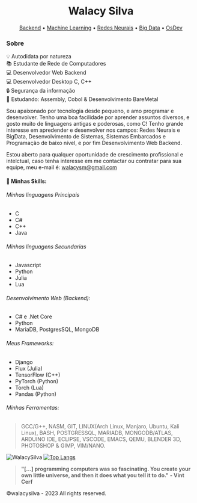 <h1 align="Center">Walacy Silva</h1>

<p align="center">
 <a href="#">Backend</a> • 
 <a href="#">Machine Learning</a> • 
 <a href="#">Redes Neurais</a> • 
 <a href="#">Big Data</a> • 
 <a href="#">OsDev</a> 
</p>

### Sobre

:bulb: Autodidata por natureza</br>
:books: Estudante de Rede de Computadores</br>
:computer: Desenvolvedor Web Backend</br>
:computer: Desenvolvedor Desktop C, C++</br>
:lock: Segurança da informação</br>
💙 Estudando: Assembly, Cobol & Desenvolvimento BareMetal

Sou apaixonado por tecnologia desde pequeno, e amo programar e desenvolver. Tenho uma boa facilidade por aprender assuntos diversos, e gosto muito de linguagens antigas e poderosas, como C! Tenho grande interesse em apredender e desenvolver nos campos: Redes Neurais e BigData, Desenvolvimento de Sistemas, Sistemas Embarcados e Programação de baixo nível, e por fim Desenvolvimento Web Backend.

Estou aberto para qualquer oportunidade de crescimento profissional e intelctual, caso tenha interesse em me contactar ou contratar para sua equipe, meu e-mail é: walacysm@gmail.com


#### 🚧 Minhas Skills:
###### Minhas linguagens Principais
- C
- C#
- C++
- Java
###### Minhas linguagens Secundarias
- Javascript
- Python
- Julia
- Lua

###### Desenvolvimento Web (Backend):
- C# e .Net Core
- Python
- MariaDB, PostgresSQL, MongoDB

###### Meus Frameworks:
- Django
- Flux (Julia)
- TensorFlow (C++)
- PyTorch (Python)
- Torch (Lua)
- Pandas (Python)

 ###### Minhas Ferramentas:
> GCC/G++, NASM, GIT, LINUX(Arch Linux, Manjaro, Ubuntu, Kali Linux), BASH, POSTGRESSQL, MARIADB, MONGODB/ATLAS, ARDUINO IDE, ECLIPSE, VSCODE, EMACS, QEMU, BLENDER 3D, PHOTOSHOP & GIMP, VIM/NANO.


![WalacySilva](https://github-readme-stats.vercel.app/api?username=walacysilvam&show_icons=true&theme=dark)
[![Top Langs](https://github-readme-stats.vercel.app/api/top-langs/?username=walacysilvam&theme=dark)](https://github.com/walacysilvam/github-readme-stats)


> <strong>"[...] programming computers was so fascinating. You create your own little universe, and then it does what you tell it to do." - Vint Cerf</strong>


©walacysilva - 2023 All rights reserved.
